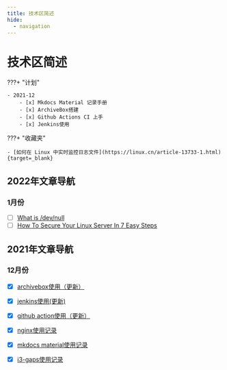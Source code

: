 ```yaml
---
title: 技术区简述
hide:
  - navigation
---
```


# 技术区简述

???+ "计划"

    - 2021-12
        - [x] Mkdocs Material 记录手册
        - [x] ArchiveBox搭建
        - [x] Github Actions CI 上手
        - [x] Jenkins使用

???+ "收藏夹"

    - [如何在 Linux 中实时监控日志文件](https://linux.cn/article-13733-1.html){target=_blank}

## 2022年文章导航

### 1月份

- [ ] [What is /dev/null](translate_blog/slashdevslashnull.md)
- [ ] [How To Secure Your Linux Server In 7 Easy Steps](translate_blog/How_To_Secure_Your_Linux_Server_In_7_Easy_Steps.md)

## 2021年文章导航

### 12月份

- [x] [archivebox使用（更新）](2021/12/archivebox.md)
- [x] [jenkins使用(更新)](2021/12/jenkins.md)
- [x] [github action使用（更新）](2021/12/github_action.md)
- [x] [nginx使用记录](2021/12/nginx_record.md)
- [x] [mkdocs material使用记录](mkdocs.md)
- [x] [i3-gaps使用记录](i3wm.md)


